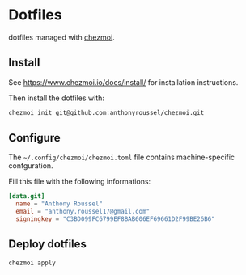 # Dotfiles

dotfiles managed with [chezmoi](https://github.com/twpayne/chezmoi).

## Install

See https://www.chezmoi.io/docs/install/ for installation instructions.

Then install the dotfiles with:

```bash
chezmoi init git@github.com:anthonyroussel/chezmoi.git
```

## Configure

The `~/.config/chezmoi/chezmoi.toml` file contains machine-specific confguration.

Fill this file with the following informations:

```toml
[data.git]
  name = "Anthony Roussel"
  email = "anthony.roussel17@gmail.com"
  signingkey = "C3BD099FC6799EF8BAB606EF69661D2F99BE26B6"
```

## Deploy dotfiles

```console
chezmoi apply
```
